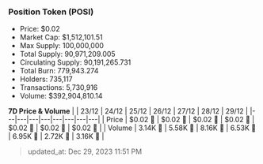 
  ### Position Token (POSI)
  - Price: $0.02
  - Market Cap: $1,512,101.51
  - Max Supply: 100,000,000
  - Total Supply: 90,971,209.005
  - Circulating Supply: 90,191,265.731
  - Total Burn: 779,943.274
  - Holders: 735,117
  - Transactions: 5,730,916
  - Volume: $392,904,810.14

  **7D Price & Volume**
  | | 23&#x2F;12 | 24&#x2F;12 | 25&#x2F;12 | 26&#x2F;12 | 27&#x2F;12 | 28&#x2F;12 | 29&#x2F;12 |
  |---|---|---|---|---|---|---|---|
  | Price | $0.02 🔻 | $0.02 🔻 | $0.02 🚀 | $0.02 🚀 | $0.02 🚀 | $0.02 🚀 | $0.02 🔻 |
  | Volume | 3.14K 🔻 | 5.58K 🚀 | 8.16K 🚀 | 6.53K 🔻 | 6.95K 🚀 | 2.72K 🔻 | 3.16K 🚀 |

  > updated_at: Dec 29, 2023 11:51 PM
